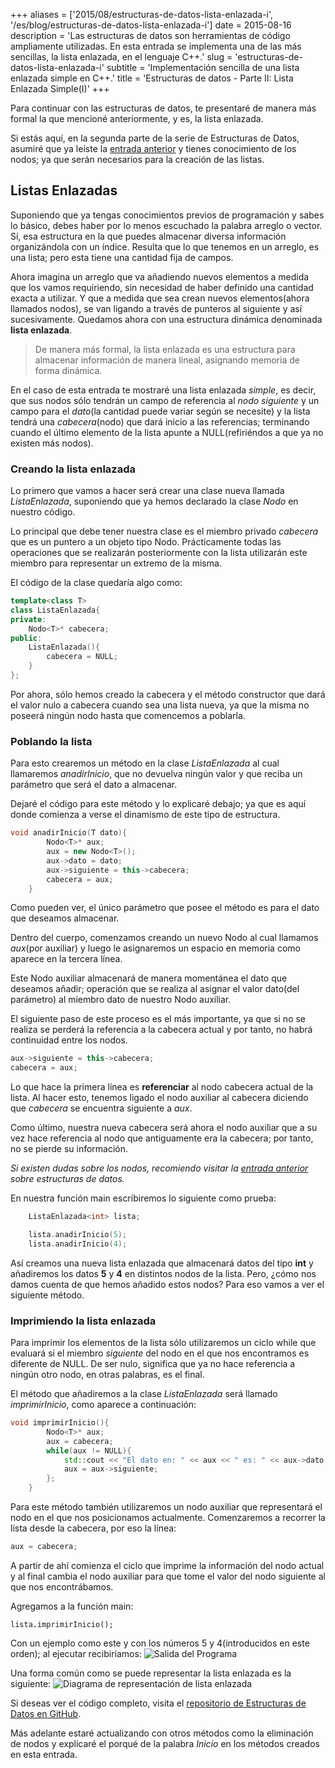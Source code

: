 +++
aliases = ['2015/08/estructuras-de-datos-lista-enlazada-i', '/es/blog/estructuras-de-datos-lista-enlazada-i']
date = 2015-08-16
description = 'Las estructuras de datos son herramientas de código ampliamente utilizadas. En esta entrada se implementa una de las más sencillas, la lista enlazada, en el lenguaje C++.'
slug = 'estructuras-de-datos-lista-enlazada-i'
subtitle = 'Implementación sencilla de una lista enlazada simple en C++.'
title = 'Estructuras de datos - Parte II: Lista Enlazada Simple(I)'
+++

Para continuar con las estructuras de datos, te presentaré de manera más formal la que mencioné anteriormente, y es, la lista enlazada.
<!-- more -->

Si estás aquí, en la segunda parte de la serie de Estructuras de Datos, asumiré que ya leíste la [entrada anterior](/2015/06/estructuras-de-datos-nodos/) y tienes conocimiento de los nodos; ya que serán necesarios para la creación de las listas.

## Listas Enlazadas
Suponiendo que ya tengas conocimientos previos de programación y sabes lo básico, debes haber por lo menos escuchado la palabra arreglo o vector. Sí, esa estructura en la que puedes almacenar diversa información organizándola con un índice. Resulta que lo que tenemos en un arreglo, es una lista; pero esta tiene una cantidad fija de campos.

Ahora imagina un arreglo que va añadiendo nuevos elementos a medida que los vamos requiriendo, sin necesidad de haber definido una cantidad exacta a utilizar. Y que a medida que sea crean nuevos elementos(ahora llamados nodos), se van ligando a través de punteros al siguiente y así sucesivamente. Quedamos ahora con una estructura dinámica denominada **lista enlazada**.
> De manera más formal, la lista enlazada es una estructura para almacenar información de manera lineal, asignando memoria de forma dinámica.

En el caso de esta entrada te mostraré una lista enlazada *simple*, es decir, que sus nodos sólo tendrán un campo de referencia al *nodo siguiente* y un campo para el *dato*(la cantidad puede variar según se necesite) y la lista tendrá una *cabecera*(nodo) que dará inicio a las referencias; terminando cuando el último elemento de la lista apunte a NULL(refiriéndos a que ya no existen más nodos).

### Creando la lista enlazada
Lo primero que vamos a hacer será crear una clase nueva llamada *ListaEnlazada*, suponiendo que ya hemos declarado la clase *Nodo* en nuestro código.

Lo principal que debe tener nuestra clase es el miembro privado *cabecera* que es un puntero a un objeto tipo Nodo. Prácticamente todas las operaciones que se realizarán posteriormente con la lista utilizarán este miembro para representar un extremo de la misma.

El código de la clase quedaría algo como:

```cpp
template<class T>
class ListaEnlazada{
private:
	Nodo<T>* cabecera;
public:
	ListaEnlazada(){
		cabecera = NULL;
	}
};
```

Por ahora, sólo hemos creado la cabecera y el método constructor que dará el valor nulo a cabecera cuando sea una lista nueva, ya que la misma no poseerá ningún nodo hasta que comencemos a poblarla.

### Poblando la lista
Para esto crearemos un método en la clase *ListaEnlazada* al cual llamaremos *anadirInicio*, que no devuelva ningún valor y que reciba un parámetro que será el dato a almacenar.

Dejaré el código para este método y lo explicaré debajo; ya que es aquí donde comienza a verse el dinamismo de este tipo de estructura.

```cpp
void anadirInicio(T dato){
		Nodo<T>* aux;
		aux = new Nodo<T>();
		aux->dato = dato;
		aux->siguiente = this->cabecera;
		cabecera = aux;
	}
```

Como pueden ver, el único parámetro que posee el método es para el dato que deseamos almacenar.

Dentro del cuerpo, comenzamos creando un nuevo Nodo al cual llamamos *aux*(por auxiliar) y luego le asignaremos un espacio en memoria como aparece en la tercera línea.

Este Nodo auxiliar almacenará de manera momentánea el dato que deseamos añadir; operación que se realiza al asignar el valor dato(del parámetro) al miembro dato de nuestro Nodo auxiliar.

El siguiente paso de este proceso es el más importante, ya que si no se realiza se perderá la referencia a la cabecera actual y por tanto, no habrá continuidad entre los nodos.  

```cpp
aux->siguiente = this->cabecera;
cabecera = aux;
```

Lo que hace la primera línea es **referenciar** al nodo cabecera actual de la lista. Al hacer esto, tenemos ligado el nodo auxiliar al cabecera diciendo que *cabecera* se encuentra siguiente a *aux*.

Como último, nuestra nueva cabecera será ahora el nodo auxiliar que a su vez hace referencia al nodo que antiguamente era la cabecera; por tanto, no se pierde su información.

*Si existen dudas sobre los nodos, recomiendo visitar la [entrada anterior](/2015/06/estructuras-de-datos-nodos/) sobre estructuras de datos.*

En nuestra función main escribiremos lo siguiente como prueba:  

```cpp
	ListaEnlazada<int> lista;

	lista.anadirInicio(5);
	lista.anadirInicio(4);
```

Así creamos una nueva lista enlazada que almacenará datos del tipo **int** y añadiremos los datos **5** y **4** en distintos nodos de la lista. Pero, ¿cómo nos damos cuenta de que hemos añadido estos nodos? Para eso vamos a ver el siguiente método.

### Imprimiendo la lista enlazada
Para imprimir los elementos de la lista sólo utilizaremos un ciclo while que evaluará si el miembro *siguiente* del nodo en el que nos encontramos es diferente de NULL. De ser nulo, significa que ya no hace referencia a ningún otro nodo, en otras palabras, es el final.

El método que añadiremos a la clase *ListaEnlazada* será llamado *imprimirInicio*, como aparece a continuación:  

```cpp
void imprimirInicio(){
		Nodo<T>* aux;
		aux = cabecera;
		while(aux != NULL){
			std::cout << "El dato en: " << aux << " es: " << aux->dato << std::endl;
			aux = aux->siguiente;
		};
	}
```

Para este método también utilizaremos un nodo auxiliar que representará el nodo en el que nos posicionamos actualmente. Comenzaremos a recorrer la lista desde la cabecera, por eso la línea:  

```cpp
aux = cabecera;
```

A partir de ahí comienza el ciclo que imprime la información del nodo actual y al final cambia el nodo auxiliar para que tome el valor del nodo siguiente al que nos encontrábamos.

Agregamos a la función main:  

```
lista.imprimirInicio();
```

Con un ejemplo como este y con los números 5 y 4(introducidos en este orden); al ejecutar recibiríamos:
![Salida del Programa](/img/2015/08/salida.png)

Una forma común como se puede representar la lista enlazada es  la siguiente:
![Diagrama de representación de lista enlazada](/img/2015/08/lista-enlazada-simple.png)

Si deseas ver el código completo, visita el [repositorio de Estructuras de Datos en GitHub](https://github.com/AlbertoCG/EstructurasDeDatos).

Más adelante estaré actualizando con otros métodos como la eliminación de nodos y explicaré el porqué de la palabra *Inicio* en los métodos creados en esta entrada.

